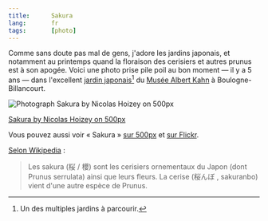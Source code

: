 ```yaml
---
title:      Sakura
lang:       fr
tags:       [photo]
---
```


Comme sans doute pas mal de gens, j'adore les jardins japonais, et notamment au printemps quand la floraison des cerisiers et autres prunus est à son apogée. Voici une photo prise pile poil au bon moment — il y a 5 ans — dans l'excellent [jardin japonais](http://albert-kahn.hauts-de-seine.net/jardins/les-differents-jardins/jardin-japonais-contemporain/)[^1] du [Musée Albert Kahn](http://albert-kahn.hauts-de-seine.net/) à Boulogne-Billancourt.

[^1]: Un des multiples jardins à parcourir.

<div class="pixels-photo">
  <p><img src="https://drscdn.500px.org/photo/62745305/m%3D900/6082da400d60069b7eaada1fa31c61a8" alt="Photograph Sakura by Nicolas Hoizey on 500px"></p>
  <a href="https://500px.com/photo/62745305/sakura-by-nicolas-hoizey">Sakura by Nicolas Hoizey on 500px</a>
</div>
<script type="text/javascript" src="https://500px.com/embed.js"></script>

Vous pouvez aussi voir « Sakura » [sur 500px](http://500px.com/photo/62745305) et [sur Flickr](https://www.flickr.com/photos/nicolas-hoizey/12915637465/).

[Selon Wikipedia](http://fr.wikipedia.org/wiki/Sakura) :

> Les sakura (桜 / 櫻) sont les cerisiers ornementaux du Japon (dont Prunus serrulata) ainsi que leurs fleurs. La cerise (桜んぼ , sakuranbo) vient d'une autre espèce de Prunus.
